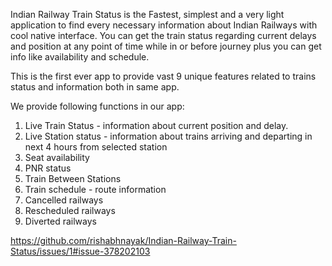 Indian Railway Train Status is the Fastest, simplest and a very light application to find every necessary information about Indian Railways with cool native interface. You can get the train status regarding current delays and position at any point of time while in or before journey plus you can get info like availability and schedule.

This is the first ever app to provide vast 9 unique features related to trains status and information both in same app.

We provide following functions in our app:

1. Live Train Status - information about current position and delay.
2. Live Station status - information about trains arriving and departing in next 4 hours from selected station
3. Seat availability 
4. PNR status
5. Train Between Stations
6. Train schedule - route information
7. Cancelled railways
8. Rescheduled railways
9. Diverted railways

https://github.com/rishabhnayak/Indian-Railway-Train-Status/issues/1#issue-378202103
